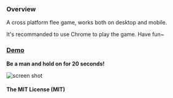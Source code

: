 ### Overview

A cross platform flee game, works both on desktop and mobile.

It's recommanded to use Chrome to play the game. Have fun~

### [Demo][1]

**Be a man and hold on for 20 seconds!**

![screen shot][2]

#### The MIT License (MIT)


  [1]: http://ysmood.org:8017/
  [2]: https://raw.github.com/ysmood/flee/master/docs/img/screenshot.jpg